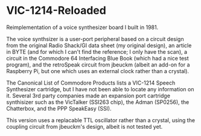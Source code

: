 # VIC-1214-Reloaded
Reimplementation of a voice synthesizer board I built in 1981.

The voice synthsizer is a user-port peripheral based on
a circuit design from the original Radio Shack/GI
data sheet (my original design), an article in BYTE (and
for which I can't find the reference; I only have the scan),
a circuit in the Commodore 64 Interfacing Blue Book (which
had a nice test program), and the retroSpeak circuit from
jbeuckm (albeit an add-on for a Raspberry Pi, but one which
uses an external clock rather than a crystal).

The Canonical List of Commodore Products lists a VIC-1214
Speech Synthesizer cartridge, but I have not been able to
locate any information on it. Several 3rd party companies
made an expansion port cartridge synthisizer such as the
VicTalker (SSI263 chip), the Adman (SP0256), the
Chatterbox, and the PPP SpeakEasy (SSI).

This version uses a replacable TTL oscillator rather than
a crystal, using the coupling circuit from jbeuckm's design,
albeit is not tested yet.
